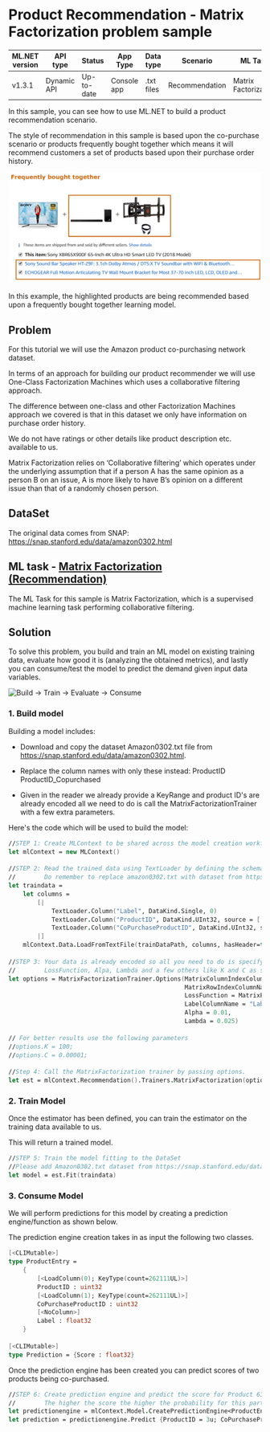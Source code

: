 # Product Recommendation - Matrix Factorization problem sample

| ML.NET version | API type          | Status                        | App Type    | Data type | Scenario            | ML Task                   | Algorithms                  |
|----------------|-------------------|-------------------------------|-------------|-----------|---------------------|---------------------------|-----------------------------|
|v1.3.1   | Dynamic API | Up-to-date | Console app | .txt files | Recommendation | Matrix Factorization | MatrixFactorizationTrainer (One Class)|

In this sample, you can see how to use ML.NET to build a product recommendation scenario.

The style of recommendation in this sample is based upon the co-purchase scenario or products frequently 
bought together which means it will recommend customers a set of products based upon their purchase order
history. 

![Alt Text](https://github.com/dotnet/machinelearning-samples/blob/master/samples/csharp/getting-started/MatrixFactorization_ProductRecommendation/ProductRecommender/Data/frequentlyboughttogether.png)

In this example, the highlighted products are being recommended based upon a frequently bought together learning model. 


## Problem
For this tutorial we will use the Amazon product co-purchasing network dataset.  

In terms of an approach for building our product recommender we will use One-Class Factorization Machines which uses a collaborative filtering approach. 


The difference between one-class and other Factorization Machines approach we covered is that in this dataset we only have information on purchase order history.

We do not have ratings or other details like product description etc. available to us. 

Matrix Factorization relies on ‘Collaborative filtering’ which operates under the underlying assumption that if a person A has the same opinion as a person B on an issue, A is more likely to have B’s opinion on a different issue than that of a randomly chosen person.

## DataSet
The original data comes from SNAP:
https://snap.stanford.edu/data/amazon0302.html


## ML task - [Matrix Factorization (Recommendation)](https://docs.microsoft.com/en-us/dotnet/machine-learning/resources/tasks#recommendation)

The ML Task for this sample is Matrix Factorization, which is a supervised machine learning task performing collaborative filtering. 

## Solution

To solve this problem, you build and train an ML model on existing training data, evaluate how good it is (analyzing the obtained metrics), and lastly you can consume/test the model to predict the demand given input data variables.

![Build -> Train -> Evaluate -> Consume](../shared_content/modelpipeline.png)

### 1. Build model

Building a model includes: 

* Download and copy the dataset Amazon0302.txt file from https://snap.stanford.edu/data/amazon0302.html. 

* Replace the column names with only these instead:  ProductID	ProductID_Copurchased

* Given in the reader we already provide a KeyRange and product ID's are already encoded all we need to do is
  call the MatrixFactorizationTrainer with a few extra parameters. 

Here's the code which will be used to build the model:
```fsharp
//STEP 1: Create MLContext to be shared across the model creation workflow objects 
let mlContext = new MLContext()

//STEP 2: Read the trained data using TextLoader by defining the schema for reading the product co-purchase dataset
//        Do remember to replace amazon0302.txt with dataset from https://snap.stanford.edu/data/amazon0302.html
let traindata = 
    let columns = 
        [|
            TextLoader.Column("Label", DataKind.Single, 0)
            TextLoader.Column("ProductID", DataKind.UInt32, source = [|TextLoader.Range(0)|], keyCount = KeyCount 262111UL) 
            TextLoader.Column("CoPurchaseProductID", DataKind.UInt32, source = [|TextLoader.Range(1)|], keyCount = KeyCount 262111UL) 
        |]
    mlContext.Data.LoadFromTextFile(trainDataPath, columns, hasHeader=true, separatorChar='\t')

//STEP 3: Your data is already encoded so all you need to do is specify options for MatrxiFactorizationTrainer with a few extra hyperparameters
//        LossFunction, Alpa, Lambda and a few others like K and C as shown below and call the trainer. 
let options = MatrixFactorizationTrainer.Options(MatrixColumnIndexColumnName = "ProductID", 
                                                 MatrixRowIndexColumnName = "CoPurchaseProductID",
                                                 LossFunction = MatrixFactorizationTrainer.LossFunctionType.SquareLossOneClass,
                                                 LabelColumnName = "Label",
                                                 Alpha = 0.01,
                                                 Lambda = 0.025)

// For better results use the following parameters
//options.K = 100;
//options.C = 0.00001;

//Step 4: Call the MatrixFactorization trainer by passing options.
let est = mlContext.Recommendation().Trainers.MatrixFactorization(options)
```

### 2. Train Model 

Once the estimator has been defined, you can train the estimator on the training data available to us. 

This will return a trained model. 

```fsharp
//STEP 5: Train the model fitting to the DataSet
//Please add Amazon0302.txt dataset from https://snap.stanford.edu/data/amazon0302.html to Data folder if FileNotFoundException is thrown.
let model = est.Fit(traindata)
```

### 3. Consume Model 

We will perform predictions for this model by creating a prediction engine/function as shown below.

The prediction engine creation takes in as input the following two classes. 

```fsharp
[<CLIMutable>]
type ProductEntry = 
    {
        [<LoadColumn(0); KeyType(count=262111UL)>]
        ProductID : uint32
        [<LoadColumn(1); KeyType(count=262111UL)>]
        CoPurchaseProductID : uint32
        [<NoColumn>]
        Label : float32
    }
    
[<CLIMutable>]
type Prediction = {Score : float32}
```

Once the prediction engine has been created you can predict scores of two products being co-purchased. 

```fsharp
//STEP 6: Create prediction engine and predict the score for Product 63 being co-purchased with Product 3.
//        The higher the score the higher the probability for this particular productID being co-purchased 
let predictionengine = mlContext.Model.CreatePredictionEngine<ProductEntry, Prediction>(model)
let prediction = predictionengine.Predict {ProductID = 3u; CoPurchaseProductID = 63u; Label = 0.f}
```
